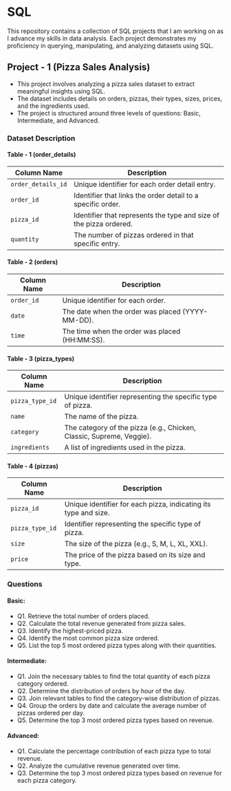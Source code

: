 # SQL
This repository contains a collection of SQL projects that I am working on as I advance my skills in data analysis. Each project demonstrates my proficiency in querying, manipulating, and analyzing datasets using SQL.

## Project - 1 (Pizza Sales Analysis)

- This project involves analyzing a pizza sales dataset to extract meaningful insights using SQL. 
- The dataset includes details on orders, pizzas, their types, sizes, prices, and the ingredients used. 
- The project is structured around three levels of questions: Basic, Intermediate, and Advanced.

### Dataset Description

#### Table - 1 (order_details)

| Column Name        | Description                                          |
|--------------------|------------------------------------------------------|
| `order_details_id` | Unique identifier for each order detail entry.       |
| `order_id`         | Identifier that links the order detail to a specific order. |
| `pizza_id`         | Identifier that represents the type and size of the pizza ordered. |
| `quantity`         | The number of pizzas ordered in that specific entry. |

#### Table - 2 (orders)

| Column Name | Description                                           |
|-------------|-------------------------------------------------------|
| `order_id`  | Unique identifier for each order.                     |
| `date`      | The date when the order was placed (YYYY-MM-DD).      |
| `time`      | The time when the order was placed (HH:MM:SS).        |

#### Table - 3 (pizza_types)

| Column Name      | Description                                                                 |
|------------------|-----------------------------------------------------------------------------|
| `pizza_type_id`  | Unique identifier representing the specific type of pizza.                 |
| `name`           | The name of the pizza.                                                      |
| `category`       | The category of the pizza (e.g., Chicken, Classic, Supreme, Veggie).        |
| `ingredients`    | A list of ingredients used in the pizza.                                    |

#### Table - 4 (pizzas)

| Column Name    | Description                                                      |
|----------------|------------------------------------------------------------------|
| `pizza_id`     | Unique identifier for each pizza, indicating its type and size.  |
| `pizza_type_id`| Identifier representing the specific type of pizza.              |
| `size`         | The size of the pizza (e.g., S, M, L, XL, XXL).                  |
| `price`        | The price of the pizza based on its size and type.               |

### Questions

#### Basic:
- Q1. Retrieve the total number of orders placed.
- Q2. Calculate the total revenue generated from pizza sales.
- Q3. Identify the highest-priced pizza.
- Q4. Identify the most common pizza size ordered.
- Q5. List the top 5 most ordered pizza types along with their quantities.

#### Intermediate:
- Q1. Join the necessary tables to find the total quantity of each pizza category ordered.
- Q2. Determine the distribution of orders by hour of the day.
- Q3. Join relevant tables to find the category-wise distribution of pizzas.
- Q4. Group the orders by date and calculate the average number of pizzas ordered per day.
- Q5. Determine the top 3 most ordered pizza types based on revenue.

#### Advanced:
- Q1. Calculate the percentage contribution of each pizza type to total revenue.
- Q2. Analyze the cumulative revenue generated over time.
- Q3. Determine the top 3 most ordered pizza types based on revenue for each pizza category.